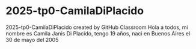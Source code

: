 # 2025-tp0-CamilaDiPlacido
2025-tp0-CamilaDiPlacido created by GitHub Classroom
Hola a todos, mi nombre es Camila Janis Di Placido, tengo 19 años, naci en Buenos Aires el 30 de mayo del 2005
